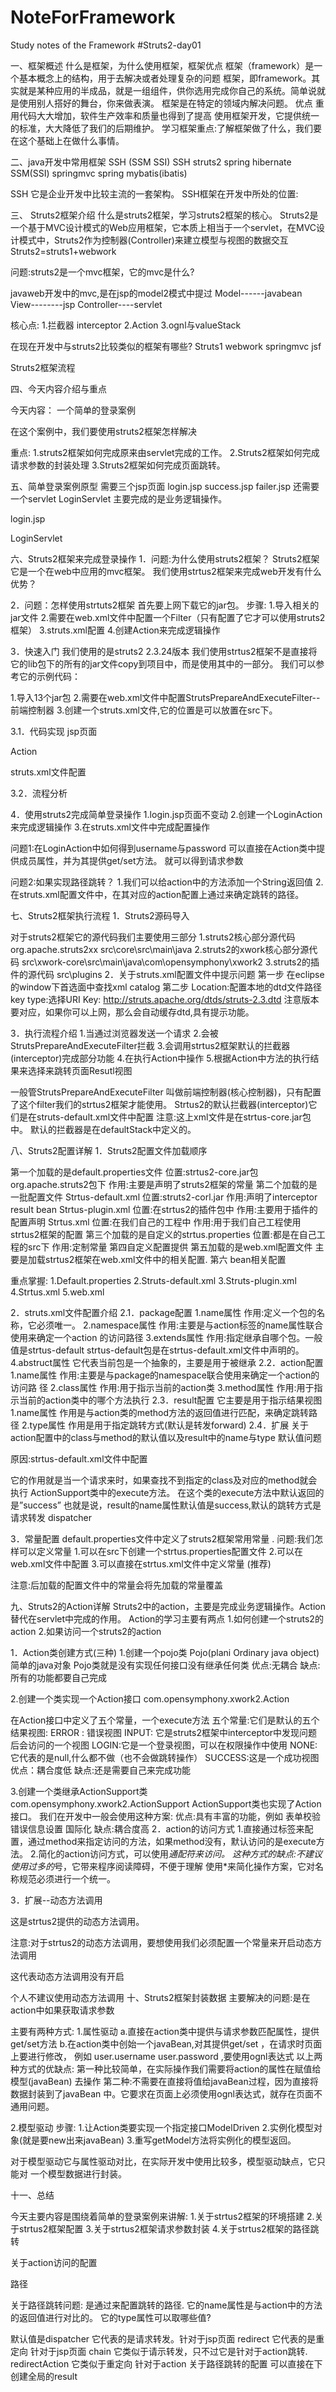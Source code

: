 # NoteForFramework
Study notes of the Framework
#Struts2-day01

一、框架概述
什么是框架，为什么使用框架，框架优点
框架（framework）是一个基本概念上的结构，用于去解决或者处理复杂的问题
框架，即framework。其实就是某种应用的半成品，就是一组组件，供你选用完成你自己的系统。简单说就是使用别人搭好的舞台，你来做表演。
框架是在特定的领域内解决问题。
优点
重用代码大大增加，软件生产效率和质量也得到了提高
使用框架开发，它提供统一的标准，大大降低了我们的后期维护。
学习框架重点:了解框架做了什么，我们要在这个基础上在做什么事情。


二、java开发中常用框架
SSH   (SSM  SSI)
SSH  struts2  spring  hibernate
SSM(SSI) springmvc spring mybatis(ibatis)

SSH 它是企业开发中比较主流的一套架构。
SSH框架在开发中所处的位置:

三、 Struts2框架介绍
什么是struts2框架，学习struts2框架的核心。
Struts2是一个基于MVC设计模式的Web应用框架，它本质上相当于一个servlet，在MVC设计模式中，Struts2作为控制器(Controller)来建立模型与视图的数据交互
Struts2=struts1+webwork

问题:struts2是一个mvc框架，它的mvc是什么?

javaweb开发中的mvc,是在jsp的model2模式中提过
Model------javabean
View--------jsp
Controller----servlet

核心点:
1.拦截器 interceptor
2.Action
3.ognl与valueStack

在现在开发中与struts2比较类似的框架有哪些?
Struts1  webwork  springmvc  jsf

Struts2框架流程


四、今天内容介绍与重点

今天内容：
一个简单的登录案例


在这个案例中，我们要使用struts2框架怎样解决

重点:
1.struts2框架如何完成原来由servlet完成的工作。
2.Struts2框架如何完成请求参数的封装处理
3.Struts2框架如何完成页面跳转。




五、简单登录案例原型
需要三个jsp页面  login.jsp   success.jsp  failer.jsp
还需要一个servlet   LoginServlet 主要完成的是业务逻辑操作。

login.jsp

LoginServlet



六、Struts2框架来完成登录操作
1．问题:为什么使用struts2框架？
Struts2框架它是一个在web中应用的mvc框架。
我们使用strtus2框架来完成web开发有什么优势？


2．问题：怎样使用strtuts2框架
首先要上网下载它的jar包。
步骤:
1.导入相关的jar文件
2.需要在web.xml文件中配置一个Filter（只有配置了它才可以使用struts2框架）
3.struts.xml配置
4.创建Action来完成逻辑操作

3．快速入门
我们使用的是struts2 2.3.24版本
我们使用strtus2框架不是直接将它的lib包下的所有的jar文件copy到项目中，而是使用其中的一部分。
我们可以参考它的示例代码：

1.导入13个jar包
2.需要在web.xml文件中配置StrutsPrepareAndExecuteFilter--前端控制器
3.创建一个struts.xml文件,它的位置是可以放置在src下。

3.1．代码实现
jsp页面

Action

struts.xml文件配置

3.2．流程分析


4．使用struts2完成简单登录操作
1.login.jsp页面不变动
2.创建一个LoginAction来完成逻辑操作
3.在struts.xml文件中完成配置操作

问题1:在LoginAction中如何得到username与password
可以直接在Action类中提供成员属性，并为其提供get/set方法。
就可以得到请求参数

问题2:如果实现路径跳转？
1.我们可以给action中的方法添加一个String返回值
2.在struts.xml配置文件中，在其对应的action配置上通过<result>来确定跳转的路径。


七、Struts2框架执行流程
1．Struts2源码导入

对于struts2框架它的源代码我们主要使用三部分
1.struts2核心部分源代码  org.apache.struts2xx
src\core\src\main\java
2.struts2的xwork核心部分源代码
src\xwork-core\src\main\java\com\opensymphony\xwork2
3.struts2的插件的源代码
src\plugins
2．关于struts.xml配置文件中提示问题
第一步
在eclipse的window下首选面中查找xml catalog
第二步
Location:配置本地的dtd文件路径
key type:选择URI
Key: http://struts.apache.org/dtds/struts-2.3.dtd
注意版本要对应，如果你可以上网，那么会自动缓存dtd,具有提示功能。


3．执行流程介绍
1.当通过浏览器发送一个请求
2.会被StrutsPrepareAndExecuteFilter拦截
3.会调用strtus2框架默认的拦截器(interceptor)完成部分功能
4.在执行Action中操作
5.根据Action中方法的执行结果来选择来跳转页面Resutl视图

一般管StrutsPrepareAndExecuteFilter 叫做前端控制器(核心控制器)，只有配置了这个filter我们的strtus2框架才能使用。
Strtus2的默认拦截器(interceptor)它们是在struts-default.xml文件中配置
注意:这上xml文件是在strtus-core.jar包中。
默认的拦截器是在defaultStack中定义的。

八、Struts2配置详解
1．Struts2配置文件加载顺序

第一个加载的是default.properties文件
位置:strtus2-core.jar包   org.apache.struts2包下
作用:主要是声明了struts2框架的常量 
第二个加载的是一批配置文件
Strtus-default.xml
位置:struts2-corl.jar 
作用:声明了interceptor  result  bean
Strtus-plugin.xml
位置:在strtus2的插件包中
作用:主要用于插件的配置声明
Strtus.xml
位置:在我们自己的工程中
作用:用于我们自己工程使用strtus2框架的配置
第三个加载的是自定义的strtus.properties
位置:都是在自己工程的src下
作用:定制常量
第四自定义配置提供
第五加载的是web.xml配置文件
主要是加载strtus2框架在web.xml文件中的相关配置.
第六 bean相关配置

重点掌握:
1.Default.properties
2.Struts-default.xml
3.Struts-plugin.xml
4.Strtus.xml
5.web.xml


2．struts.xml文件配置介绍
2.1．package配置
1.name属性  作用:定义一个包的名称，它必须唯一。
2.namespace属性 作用:主要是与action标签的name属性联合使用来确定一个action	的访问路径
3.extends属性 作用:指定继承自哪个包。一般值是strtus-default
		strtus-default包是在strtus-default.xml文件中声明的。
4.abstruct属性 它代表当前包是一个抽象的，主要是用于被继承 
2.2．action配置
1.name属性 作用:主要是与package的namespace联合使用来确定一个action的访问路	径
2.class属性  作用:用于指示当前的action类
3.method属性  作用:用于指示当前的action类中的哪个方法执行
2.3．result配置
它主要是用于指示结果视图
1.name属性 作用是与action类的method方法的返回值进行匹配，来确定跳转路径
2.type属性 作用是用于指定跳转方式(默认是转发forward)
2.4．扩展
关于action配置中的class与method的默认值以及result中的name与type 默认值问题

原因:strtus-default.xml文件中配置

它的作用就是当一个请求来时，如果查找不到指定的class及对应的method就会执行
ActionSupport类中的execute方法。
在这个类的execute方法中默认返回的是”success”
也就是说，result的name属性默认值是success,默认的跳转方式是请求转发 dispatcher

3．常量配置
default.properties文件中定义了struts2框架常用常量 .
问题:我们怎样可以定义常量 
1.可以在src下创建一个strtus.properties配置文件
2.可以在web.xml文件中配置
3.可以直接在strtus.xml文件中定义常量 (推荐)


注意:后加载的配置文件中的常量会将先加载的常量覆盖

九、Struts2的Action详解
Struts2中的action，主要是完成业务逻辑操作。Action替代在servlet中完成的作用。
Action的学习主要有两点
1.如何创建一个struts2的action
2.如果访问一个struts2的action

1．Action类创建方式(三种)
1.创建一个pojo类
Pojo(plani Ordinary java object)简单的java对象
Pojo类就是没有实现任何接口没有继承任何类
优点:无耦合
缺点:所有的功能都要自己完成

2.创建一个类实现一个Action接口
com.opensymphony.xwork2.Action

在Action接口中定义了五个常量，一个execute方法
五个常量:它们是默认的五个结果视图<result name=””>:
ERROR : 错误视图
INPUT: 它是struts2框架中interceptor中发现问题后会访问的一个视图
LOGIN:它是一个登录视图，可以在权限操作中使用
NONE:它代表的是null,什么都不做（也不会做跳转操作）
SUCCESS:这是一个成功视图
优点：耦合度低
缺点:还是需要自己来完成功能

3.创建一个类继承ActionSupport类
com.opensymphony.xwork2.ActionSupport
ActionSupport类也实现了Action接口。
我们在开发中一般会使用这种方案:
优点:具有丰富的功能，例如  表单校验 错误信息设置  国际化
缺点:耦合度高
2．action的访问方式
1.直接通过<action>标签来配置，通过method来指定访问的方法，如果method没有，默认访问的是execute方法。
2.简化的action访问方式，可以使用*通配符来访问。
这种方式的缺点:不建议使用过多的*号，它带来程序阅读障碍，不便于理解
使用*来简化操作方案，它对名称规范必须进行一个统一。




3．扩展--动态方法调用

这是strtus2提供的动态方法调用。

注意:对于strtus2的动态方法调用，要想使用我们必须配置一个常量来开启动态方法调用

这代表动态方法调用没有开启

个人不建议使用动态方法调用
十、Struts2框架封装数据
主要解决的问题:是在action中如果获取请求参数

主要有两种方式:
1.属性驱动
a.直接在action类中提供与请求参数匹配属性，提供get/set方法
b.在action类中创始一个javaBean,对其提供get/set ，在请求时页面上要进行修改，  	例如 user.username  user.password ,要使用ognl表达式
以上两种方式的优缺点:
第一种比较简单，在实际操作我们需要将action的属性在赋值给模型(javaBean)	去操作
	第二种:不需要在直接将值给javaBean过程，因为直接将数据封装到了javaBean	中。它要求在页面上必须使用ognl表达式，就存在页面不通用问题。

2.模型驱动
步骤:
1.让Action类要实现一个指定接口ModelDriven
2.实例化模型对象(就是要new出来javaBean)
3.重写getModel方法将实例化的模型返回。


对于模型驱动它与属性驱动对比，在实际开发中使用比较多，模型驱动缺点，它只能对	一个模型数据进行封装。

 

十一、总结
 
今天主要内容是围绕着简单的登录案例来讲解:
1.关于strtus2框架的环境搭建
2.关于strtus2框架配置
3.关于strtus2框架请求参数封装
4.关于strtus2框架的路径跳转



关于action访问的配置
<package name=””  namespace=””  extends=””>
<action  name=””  class=””  method=””>

<result name=”” type=””>路径</result>
</action>

</package>

关于路径跳转问题:
是通过<result>来配置跳转的路径.
它的name属性是与action中的方法的返回值进行对比的。
它的type属性可以取哪些值?

默认值是dispatcher 它代表的是请求转发。针对于jsp页面
redirect  它代表的是重定向   针对于jsp页面 
chain  它类似于请示转发，只不过它是针对于action跳转.
redirectAction 它类似于重定向  针对于action
关于路径跳转的配置
可以直接在<package>下创建全局的result



